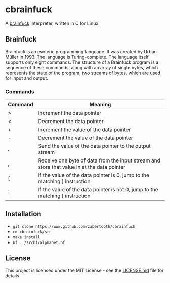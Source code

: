 # cbrainfuck
A [brainfuck](https://en.wikipedia.org/wiki/Brainfuck) interpreter, written in C for Linux.

## Brainfuck
Brainfuck is an esoteric programming language. It was created by Urban Müller in 1993. The language is Turing-complete. The language itself supports only eight commands. The structure of a Brainfuck program is a sequence of these commands, along with an array of single bytes, which represents the state of the program, two streams of bytes, which are used for input and output.

### Commands
Command | Meaning
------- | ------- 
>       | Increment the data pointer
<       | Decrement the data pointer
+       | Increment the value of the data pointer
-       | Decrement the value of the data pointer
.       | Send the value of the data pointer to the output stream
,       | Receive one byte of data from the input stream and store that value in at the data pointer
[       | If the value of the data pointer is 0, jump to the matching ] instruction
]       | If the value of the data pointer is not 0, jump to the matching [ instruction

## Installation
* `git clone https://www.github.com/zabertooth/cbrainfuck`
* `cd cbrainfuck/src`
* `make install`
* `bf ../srcbf/alphabet.bf`

## License
This project is licensed under the MIT License - see the [LICENSE.md](LICENSE.md) file for details.
